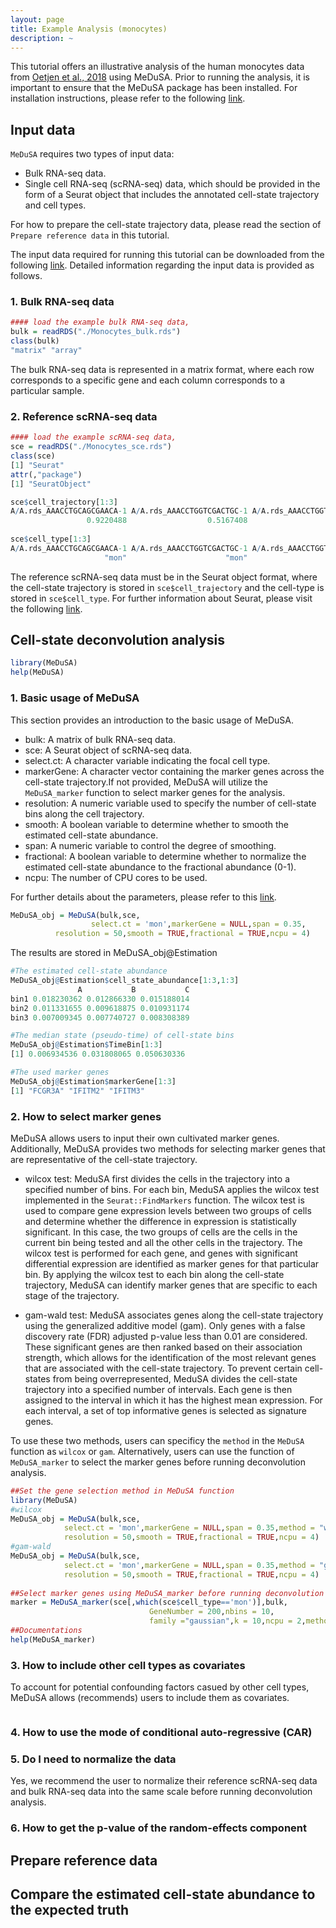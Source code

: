 ```yaml
---
layout: page
title: Example Analysis (monocytes)
description: ~
---
```

This tutorial offers an illustrative analysis of the human monocytes data from [Oetjen et al., 2018](https://insight.jci.org/articles/view/124928) using MeDuSA. Prior to running the analysis, it is important to ensure that the MeDuSA package has been installed. For installation instructions, please refer to the following [link](https://github.com/LeonSong1995/MeDuSA).


## Input data
`MeDuSA` requires two types of input data:
- Bulk RNA-seq data. 
- Single cell RNA-seq (scRNA-seq) data, which should be provided in the form of a Seurat object that includes the annotated cell-state trajectory and cell types. 

For how to prepare the cell-state trajectory data, please read the section of `Prepare reference data` in this tutorial. 

The input data required for running this tutorial can be downloaded from the following [link](https://github.com/LeonSong1995/MeDuSA). 
Detailed information regarding the input data is provided as follows.
### 1. Bulk RNA-seq data
```r
#### load the example bulk RNA-seq data, 
bulk = readRDS("./Monocytes_bulk.rds")
class(bulk)
"matrix" "array" 
```
The bulk RNA-seq data is represented in a matrix format, where each row corresponds to a specific gene and each column corresponds to a particular sample.

### 2. Reference scRNA-seq data
```r
#### load the example scRNA-seq data, 
sce = readRDS("./Monocytes_sce.rds")
class(sce)
[1] "Seurat"
attr(,"package")
[1] "SeuratObject"

sce$cell_trajectory[1:3]
A/A.rds_AAACCTGCAGCGAACA-1 A/A.rds_AAACCTGGTCGACTGC-1 A/A.rds_AAACCTGGTCGCTTCT-1 
                 0.9220488                  0.5167408                  0.4567616 
		 
sce$cell_type[1:3]
A/A.rds_AAACCTGCAGCGAACA-1 A/A.rds_AAACCTGGTCGACTGC-1 A/A.rds_AAACCTGGTCGCTTCT-1 
                     "mon"                      "mon"                      "mon" 
```
The reference scRNA-seq data must be in the Seurat object format, where the cell-state trajectory is stored in `sce$cell_trajectory` and the cell-type is stored in `sce$cell_type`. For further information about Seurat, please visit the following [link](https://satijalab.org/seurat/).



## Cell-state deconvolution analysis
```r
library(MeDuSA)
help(MeDuSA)
``` 
### 1. Basic usage of MeDuSA
This section provides an introduction to the basic usage of MeDuSA.
- bulk: A matrix of bulk RNA-seq data. 
- sce: A Seurat object of scRNA-seq data.  
- select.ct: A character variable indicating the focal cell type.
- markerGene: A character vector containing the marker genes across the cell-state trajectory.If not provided, MeDuSA will utilize the `MeDuSA_marker` function to select marker genes for the analysis.
- resolution: A numeric variable used to specify the number of cell-state bins along the cell trajectory.
- smooth: A boolean variable to determine whether to smooth the estimated cell-state abundance.
- span: A numeric variable to control the degree of smoothing.
- fractional: A boolean variable to determine whether to normalize the estimated cell-state abundance to the fractional abundance (0-1).
- ncpu: The number of CPU cores to be used. 

For further details about the parameters, please refer to this [link](https://github.com/LeonSong1995/MeDuSA).
```r
MeDuSA_obj = MeDuSA(bulk,sce,
                  select.ct = 'mon',markerGene = NULL,span = 0.35,
		  resolution = 50,smooth = TRUE,fractional = TRUE,ncpu = 4)		 
```
The results are stored in MeDuSA_obj@Estimation
```r
#The estimated cell-state abundance
MeDuSA_obj@Estimation$cell_state_abundance[1:3,1:3]
               A           B           C
bin1 0.018230362 0.012866330 0.015188014
bin2 0.011331655 0.009618875 0.010931174
bin3 0.007009345 0.007740727 0.008308389

#The median state (pseudo-time) of cell-state bins
MeDuSA_obj@Estimation$TimeBin[1:3]
[1] 0.006934536 0.031808065 0.050630336

#The used marker genes
MeDuSA_obj@Estimation$markerGene[1:3]
[1] "FCGR3A" "IFITM2" "IFITM3"
```

### 2. How to select marker genes
MeDuSA allows users to input their own cultivated marker genes. Additionally, MeDuSA provides two methods for selecting marker genes that are representative of the cell-state trajectory.
- wilcox test: MeduSA first divides the cells in the trajectory into a specified number of bins. For each bin, MeduSA applies the wilcox test implemented in the `Seurat::FindMarkers` function. The wilcox test is used to compare gene expression levels between two groups of cells and determine whether the difference in expression is statistically significant. In this case, the two groups of cells are the cells in the current bin being tested and all the other cells in the trajectory. The wilcox test is performed for each gene, and genes with significant differential expression are identified as marker genes for that particular bin. By applying the wilcox test to each bin along the cell-state trajectory, MeduSA can identify marker genes that are specific to each stage of the trajectory.

- gam-wald test: MeduSA associates genes along the cell-state trajectory using the generalized additive model (gam). Only genes with a false discovery rate (FDR) adjusted p-value less than 0.01 are considered. These significant genes are then ranked based on their association strength, which allows for the identification of the most relevant genes that are associated with the cell-state trajectory. To prevent certain cell-states from being overrepresented, MeduSA divides the cell-state trajectory into a specified number of intervals. Each gene is then assigned to the interval in which it has the highest mean expression. For each interval, a set of top informative genes is selected as signature genes.

To use these two methods, users can specificy the `method` in the `MeDuSA` function as `wilcox` or `gam`. Alternatively, users can use the function of `MeDuSA_marker` to select the marker genes before running deconvolution analysis. 

```r
##Set the gene selection method in MeDuSA function 
library(MeDuSA)
#wilcox
MeDuSA_obj = MeDuSA(bulk,sce,
		    select.ct = 'mon',markerGene = NULL,span = 0.35,method = "wilcox",
		    resolution = 50,smooth = TRUE,fractional = TRUE,ncpu = 4)	
#gam-wald
MeDuSA_obj = MeDuSA(bulk,sce,
		    select.ct = 'mon',markerGene = NULL,span = 0.35,method = "gam",
		    resolution = 50,smooth = TRUE,fractional = TRUE,ncpu = 4)
		    
##Select marker genes using MeDuSA_marker before running deconvolution analysis
marker = MeDuSA_marker(sce[,which(sce$cell_type=='mon')],bulk,
                               GeneNumber = 200,nbins = 10,
                               family ="gaussian",k = 10,ncpu = 2,method = "wilcox")
##Documentations			       
help(MeDuSA_marker)			       
```
### 3. How to include other cell types as covariates
To account for potential confounding factors casued by other cell types, MeDuSA allows (recommends) users to include them as covariates. 

```r

```

### 4. How to use the mode of conditional auto-regressive (CAR)

### 5. Do I need to normalize the data 
Yes, we recommend the user to normalize their reference scRNA-seq data and bulk RNA-seq data into the same scale before running deconvolution analysis. 

### 6. How to get the p-value of the random-effects component


## Prepare reference data

## Compare the estimated cell-state abundance to the expected truth



